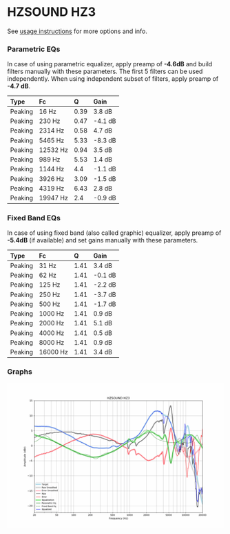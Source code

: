 # HZSOUND HZ3
See [usage instructions](https://github.com/jaakkopasanen/AutoEq#usage) for more options and info.

### Parametric EQs
In case of using parametric equalizer, apply preamp of **-4.6dB** and build filters manually
with these parameters. The first 5 filters can be used independently.
When using independent subset of filters, apply preamp of **-4.7 dB**.

| Type    | Fc       |    Q | Gain    |
|:--------|:---------|:-----|:--------|
| Peaking | 16 Hz    | 0.39 | 3.8 dB  |
| Peaking | 230 Hz   | 0.47 | -4.1 dB |
| Peaking | 2314 Hz  | 0.58 | 4.7 dB  |
| Peaking | 5465 Hz  | 5.33 | -8.3 dB |
| Peaking | 12532 Hz | 0.94 | 3.5 dB  |
| Peaking | 989 Hz   | 5.53 | 1.4 dB  |
| Peaking | 1144 Hz  | 4.4  | -1.1 dB |
| Peaking | 3926 Hz  | 3.09 | -1.5 dB |
| Peaking | 4319 Hz  | 6.43 | 2.8 dB  |
| Peaking | 19947 Hz | 2.4  | -0.9 dB |

### Fixed Band EQs
In case of using fixed band (also called graphic) equalizer, apply preamp of **-5.4dB**
(if available) and set gains manually with these parameters.

| Type    | Fc       |    Q | Gain    |
|:--------|:---------|:-----|:--------|
| Peaking | 31 Hz    | 1.41 | 3.4 dB  |
| Peaking | 62 Hz    | 1.41 | -0.1 dB |
| Peaking | 125 Hz   | 1.41 | -2.2 dB |
| Peaking | 250 Hz   | 1.41 | -3.7 dB |
| Peaking | 500 Hz   | 1.41 | -1.7 dB |
| Peaking | 1000 Hz  | 1.41 | 0.9 dB  |
| Peaking | 2000 Hz  | 1.41 | 5.1 dB  |
| Peaking | 4000 Hz  | 1.41 | 0.5 dB  |
| Peaking | 8000 Hz  | 1.41 | 0.9 dB  |
| Peaking | 16000 Hz | 1.41 | 3.4 dB  |

### Graphs
![](./HZSOUND%20HZ3.png)